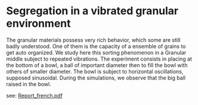 # Segregation in a vibrated granular environment
The granular materials possess very rich behavior, which some are still badly understood. One of them is the capacity of a ensemble
of grains to get auto organized. We study here this sorting phenomenon in a Granular middle subject to repeated vibrations. 
The experiment consists in placing at the bottom of a bowl, a ball of important diameter then to fill the bowl with others of
smaller diameter. 
The bowl is subject to horizontal oscillations, supposed sinusoidal. During the simulations, we observe that the big ball
raised in the bowl.

see: <a href="https://github.com/jbmorlot/Segregation-in-a-vibrated-granular-environment/blob/master/Report_french.pdf"> Report_french.pdf</a>
